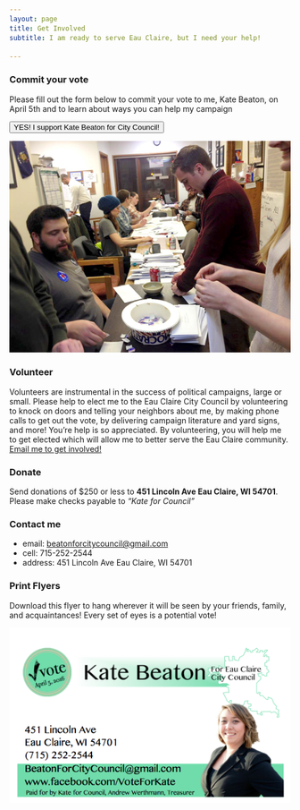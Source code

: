 ```yaml
---
layout: page
title: Get Involved
subtitle: I am ready to serve Eau Claire, but I need your help! 

---
```


### Commit your vote

Please fill out the form below to commit your vote to me, Kate Beaton, on April 5th and to learn about ways you can help my campaign

<button onclick="window.location.href='https://docs.google.com/forms/d/1izenxxKIgUqIDTeYbW7cJrcmGe8Rj0jzsZMflbMlId4/viewform?embedded=true'" class="btn btn-primary btn-lg">YES! I support Kate Beaton for City Council!</button>


<p class="text-center"><img src="/img/volunteer.jpg"></p>

### Volunteer

Volunteers are instrumental in the success of political campaigns, large or small. Please help to elect me to the Eau Claire City Council by volunteering to knock on doors and telling your neighbors about me, by making phone calls to get out the vote, by delivering campaign literature and yard signs, and more! You’re help is so appreciated. By volunteering, you will help me to get elected which will allow me to better serve the Eau Claire community.  <a href="mailto:beatonforcitycouncil@gmail.com">Email me to get involved!</a>


### Donate

Send donations of $250 or less to <b>451 Lincoln Ave Eau Claire, WI 54701</b>. Please make checks payable to <i>“Kate for Council”</i>

### Contact me

- <span class="text-muted">email:</span> <a href="mailto:beatonforcitycouncil@gmail.com">beatonforcitycouncil@gmail.com</a>
- <span class="text-muted">cell:</span> 715-252-2544
- <span class="text-muted">address:</span> 451 Lincoln Ave Eau Claire, WI 54701


### Print Flyers

Download this flyer to hang wherever it will be seen by your friends, family, and acquaintances! Every set of eyes is a potential vote!

<a href="img/Kate_Beaton_for_City_Council_preview.pdf" title="Download Our Flyer"><img src="/img/Kate_Beaton_for_City_Council_preview.png"></a>